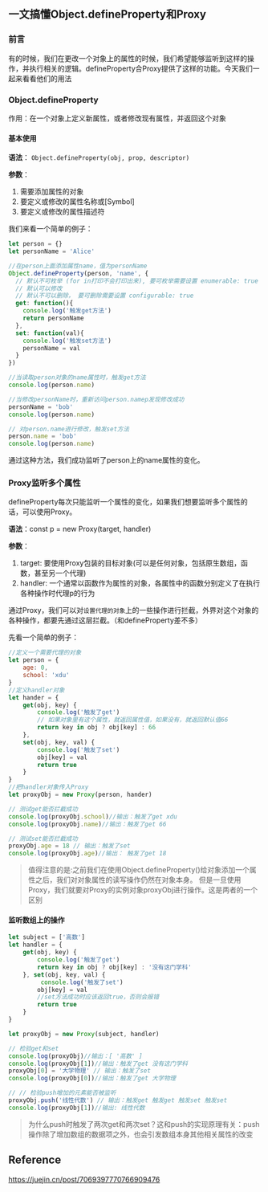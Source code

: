 ## 一文搞懂Object.defineProperty和Proxy

### 前言
有的时候，我们在更改一个对象上的属性的时候，我们希望能够监听到这样的操作，并执行相关的逻辑。defineProperty合Proxy提供了这样的功能。今天我们一起来看看他们的用法

### Object.defineProperty
作用：在一个对象上定义新属性，或者修改现有属性，并返回这个对象

#### 基本使用
**语法**： `Object.defineProperty(obj, prop, descriptor)`

**参数**：
1. 需要添加属性的对象
2. 要定义或修改的属性名称或[Symbol]
3. 要定义或修改的属性描述符

我们来看一个简单的例子：

```javascript
let person = {}
let personName = 'Alice'

//在person上面添加属性name，值为personName
Object.defineProperty(person, 'name', {
  // 默认不可枚举 (for in打印不会打印出来), 要可枚举需要设置 enumerable: true
  // 默认可以修改
  // 默认不可以删除， 要可删除需要设置 configurable: true
  get: function(){
    console.log('触发get方法')
    return personName
  },
  set: function(val){
    console.log('触发set方法')
    personName = val
  }
})

//当读取person对象的name属性时，触发get方法
console.log(person.name)

//当修改personName时，重新访问person.namep发现修改成功
personName = 'bob'
console.log(person.name)

// 对person.name进行修改，触发set方法
person.name = 'bob'
console.log(person.name)
```

通过这种方法，我们成功监听了person上的name属性的变化。

### Proxy监听多个属性
defineProperty每次只能监听一个属性的变化，如果我们想要监听多个属性的话，可以使用Proxy。

**语法**：const p = new Proxy(target, handler)  

**参数**：  
1. target: 要使用Proxy包装的目标对象(可以是任何对象，包括原生数组，函数，甚至另一个代理) 
2. handler: 一个通常以函数作为属性的对象，各属性中的函数分别定义了在执行各种操作时代理p的行为

通过Proxy，我们可以对`设置代理的对象`上的一些操作进行拦截，外界对这个对象的各种操作，都要先通过这层拦截。（和defineProperty差不多）

先看一个简单的例子： 

```javascript
//定义一个需要代理的对象
let person = {
    age: 0,
    school: 'xdu'
}
//定义handler对象
let hander = {
    get(obj, key) {
        console.log('触发了get')
        // 如果对象里有这个属性，就返回属性值，如果没有，就返回默认值66
        return key in obj ? obj[key] : 66
    },
    set(obj, key, val) {
        console.log('触发了set')
        obj[key] = val
        return true
    }
}
//把handler对象传入Proxy
let proxyObj = new Proxy(person, hander)

// 测试get能否拦截成功
console.log(proxyObj.school)//输出：触发了get xdu
console.log(proxyObj.name)//输出：触发了get 66

// 测试set能否拦截成功
proxyObj.age = 18 // 输出：触发了set
console.log(proxyObj.age)//输出： 触发了get 18
```
> 值得注意的是:之前我们在使用Object.defineProperty()给对象添加一个属性之后，我们对对象属性的读写操作仍然在对象本身。
但是一旦使用Proxy，我们就要对Proxy的实例对象proxyObj进行操作。这是两者的一个区别

#### 监听数组上的操作
```javascript
let subject = ['高数']
let handler = {
    get(obj, key) {
        console.log('触发了get')
        return key in obj ? obj[key] : '没有这门学科'
    }, set(obj, key, val) {
         console.log('触发了set')
        obj[key] = val
        //set方法成功时应该返回true，否则会报错
        return true
    }
}

let proxyObj = new Proxy(subject, handler)

// 检验get和set
console.log(proxyObj)//输出：[ '高数' ]
console.log(proxyObj[1])//输出：触发了get 没有这门学科
proxyObj[0] = '大学物理' // 输出：触发了set
console.log(proxyObj[0])//输出：触发了get 大学物理

// // 检验push增加的元素能否被监听
proxyObj.push('线性代数') // 输出：触发get 触发get 触发set 触发set
console.log(proxyObj[1])//输出: 线性代数
```
> 为什么push时触发了两次get和两次set？这和push的实现原理有关：push操作除了增加数组的数据项之外，也会引发数组本身其他相关属性的改变


## Reference
https://juejin.cn/post/7069397770766909476